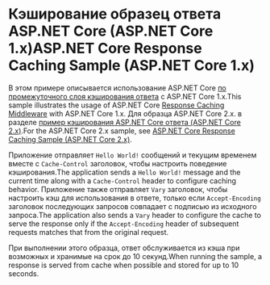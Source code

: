# <a name="aspnet-core-response-caching-sample-aspnet-core-1x"></a><span data-ttu-id="e5f5e-101">Кэширование образец ответа ASP.NET Core (ASP.NET Core 1.x)</span><span class="sxs-lookup"><span data-stu-id="e5f5e-101">ASP.NET Core Response Caching Sample (ASP.NET Core 1.x)</span></span>

<span data-ttu-id="e5f5e-102">В этом примере описывается использование ASP.NET Core [по промежуточного слоя кэширования ответа](xref:performance/caching/middleware) с ASP.NET Core 1.x.</span><span class="sxs-lookup"><span data-stu-id="e5f5e-102">This sample illustrates the usage of ASP.NET Core [Response Caching Middleware](xref:performance/caching/middleware) with ASP.NET Core 1.x.</span></span> <span data-ttu-id="e5f5e-103">Для образца ASP.NET Core 2.x. в разделе [пример кэширования ASP.NET Core ответа (ASP.NET Core 2.x)](https://github.com/aspnet/Docs/tree/master/aspnetcore/performance/caching/middleware/samples/2.x).</span><span class="sxs-lookup"><span data-stu-id="e5f5e-103">For the ASP.NET Core 2.x sample, see [ASP.NET Core Response Caching Sample (ASP.NET Core 2.x)](https://github.com/aspnet/Docs/tree/master/aspnetcore/performance/caching/middleware/samples/2.x).</span></span>

<span data-ttu-id="e5f5e-104">Приложение отправляет `Hello World!` сообщений и текущим временем вместе с `Cache-Control` заголовок, чтобы настроить поведение кэширования.</span><span class="sxs-lookup"><span data-stu-id="e5f5e-104">The application sends a `Hello World!` message and the current time along with a `Cache-Control` header to configure caching behavior.</span></span> <span data-ttu-id="e5f5e-105">Приложение также отправляет `Vary` заголовок, чтобы настроить кэш для использования в ответе, только если `Accept-Encoding` заголовок последующих запросов совпадает с подписью из исходного запроса.</span><span class="sxs-lookup"><span data-stu-id="e5f5e-105">The application also sends a `Vary` header to configure the cache to serve the response only if the `Accept-Encoding` header of subsequent requests matches that from the original request.</span></span>

<span data-ttu-id="e5f5e-106">При выполнении этого образца, ответ обслуживается из кэша при возможных и хранимые на срок до 10 секунд.</span><span class="sxs-lookup"><span data-stu-id="e5f5e-106">When running the sample, a response is served from cache when possible and stored for up to 10 seconds.</span></span>
